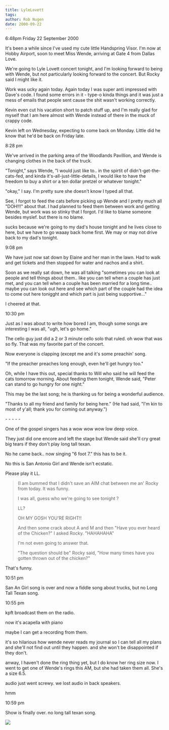```yaml
---
title: LyleLovett
tags: 
author: Rob Nugen
date: 2000-09-22
---
```


<p class=date>6:48pm Friday 22 September 2000

<p>It's been a while since I've used my cute little Handspring Visor.  I'm
now at Hobby Airport, soon to meet Miss Wende, arriving at Gate 4 from
Dallas Love.

<p>We're going to Lyle Lovett concert tonight, and I'm looking forward to
being with Wende, but not particularly looking forward to the concert.  But
Rocky said I might like it.

<p>Work was ucky again today.  Again today I was super anti impressed with
Dave's code.  I found some errors in it - type-o kinda things and it was
just a mess of emails that people sent cause the shit wasn't working
correctly.

<p>Kevin even cut his vacation short to patch stuff up, and I'm really glad
for myself that I am here almost with Wende instead of there in the muck of
crappy code.

<p>Kevin left on Wednesday, expecting to come back on Monday.  Little did he
know that he'd be back on Friday late.

<p class=date>8:28 pm

<p>We've arrived in the parking area of the Woodlands Pavillion, and Wende
is changing clothes in the back of the truck.

<p>"Tonight," says Wende, "I would just like to.. in the spirtit of
didn't-get-the-cats-fed, and kinda it's-all-just-little-details, I would
like to have the freedom to buy a shirt or a ten dollar pretzel or whatever
tonight."

<p>"okay," I say.   I'm pretty sure she doesn't know I typed all that.

<p>See, I forgot to feed the cats before picking up Wende and I pretty much
all "DOH!!!" about that.  I had planned to feed them between work and
getting Wende, but work was so stinky that I forgot.  I'd like to blame
someone besides myslef.  but there is no blame.

<p>sucks because we're going to my dad's house tonight and he lives close to
here, but we have to go waaay back home first.  We may or may not drive back
to my dad's tonight.

<p class=date>9:08 pm

<p>We have just now sat down by Elaine and her man in the lawn.  Had to walk
and get tickets and then stopped for water and nachos and a shirt.

<p>Soon as we really sat down, he was all talking "sometimes you can look at
people and tell things about them.. like you can tell when a couple has just
met, and you can tell when a couple has been married for a long time..
maybe you can look out here and see which part of the couple had the idea to
come out here tonigght and which part is just being supportive..."

<p>I cheered at that.

<p class=date>10:30 pm

<p>Just as I was about to write how bored I am, though some songs are
interesting I was all, "ugh, let's go home."

<p>The cello guy just did a 2 or 3 minute cello solo that ruled.  oh wow
that was so fly.  That was my favorite part of the concert.

<p>Now everyone is clapping (except me and it's some preachin' song.

<p>"If the preacher preaches long enough, even he'll get hungry too."

<p>Oh, while I have this out, special thanks to Will who said he will feed
the cats tomorrow morning.  About feeding them tonight, Wende said, "Peter
can stand to go hungry for one night."

<p>This may be the last song; he is thanking us for being a wonderful
audience.

<p>"Thanks to all my friend and family for being here."  (He had said, "I'm
kin to most of y'all; thank you for coming out anyway.")

<p>- - - - -

<p>One of the gospel singers has a wow wow wow low deep voice.

<p>They just did one encore and left the stage but Wende said she'll cry
great big tears if they don't play long tall texan.

<p>No he came back.. now singing "6 foot 7."  this has to be it.

<p>No this is San Antonio Girl and Wende isn't ecstatic.

<p>Please play it LL.

<blockquote><p>(I am bummed that I didn't save an AIM chat between me an'
Rocky from today.  It was funny.

<p>I was all, guess who we're going to see tonight ?

<p>LL?

<p>OH MY GOSH YOU'RE RIGHT!!

<p>And then some crack about A and M and then "Have you ever heard of the
Chicken?" I asked Rocky.  "HAHAHAHA"

<p>I'm not even going to answer that.

<p>"The question should be" Rocky said, "How many times have you gotten
thrown out of the chicken?"

</blockquote>

<p>That's funny.

<p class=date>10:51 pm

<p>San An Girl song is over and now a fiddle song about trucks, but no Long
Tall Texan song.

<p class=date>10:55 pm

<p>kpft broadcast them on the radio.

<p>now it's acapella with piano

<p>maybe I can get a recording from them.

<p>it's so hilarious how wende never reads my journal so I can tell all my
plans and she'll not find out until they happen.  and she won't be
disappointed if they don't.

<p>anway, I haven't done the ring thing yet, but I do know her ring size
now.  I went to get one of Wende's rings this AM, but she had taken them
all.  She's a size 6.5.

<p>audio just went screwy.  we lost audio in back speakers.

<p>hmm

<p class=date>10:59 pm

<p>Show is finally over.    no long tall texan song.


<p><img src="/images/rob/wL-ROB.gif">

